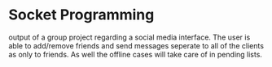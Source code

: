 # Socket Programming

output of a group project regarding a social media interface. 
The user is able to add/remove friends and send messages seperate to all of the clients as only to friends. As well the offline cases will take care of in pending lists. 
